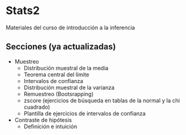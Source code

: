 # Stats2
Materiales del curso de introducción a la inferencia 

## Secciones (ya actualizadas)

- Muestreo
  - Distribución muestral de la media
  - Teorema central del límite
  - Intervalos de confianza
  - Distribución muestral de la varianza
  - Remuestreo (Bootsrapping)
  - zscore (ejercicios de búsqueda en tablas de la normal y la chi cuadrado)
  - Plantilla de ejercicios de intervalos de confianza
- Contraste de hipótesis
  - Definición e intuición

